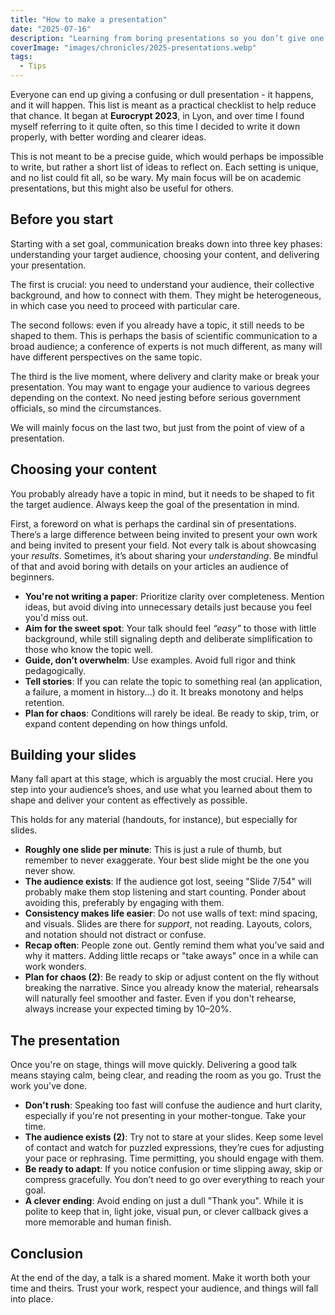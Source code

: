 ```yaml
---
title: "How to make a presentation"
date: "2025-07-16"
description: "Learning from boring presentations so you don’t give one."
coverImage: "images/chronicles/2025-presentations.webp"
tags:
  - Tips
---
```



Everyone can end up giving a confusing or dull presentation - it happens, and it will happen. This list is meant as a practical checklist to help reduce that chance. It began at **Eurocrypt 2023**, in Lyon, and over time I found myself referring to it quite often, so this time I decided to write it down properly, with better wording and clearer ideas.

This is not meant to be a precise guide, which would perhaps be impossible to write, but rather a short list of ideas to reflect on. Each setting is unique, and no list could fit all, so be wary. My main focus will be on academic presentations, but this might also be useful for others.


## Before you start

Starting with a set goal, communication breaks down into three key phases: understanding your target audience, choosing your content, and delivering your presentation.

The first is crucial: you need to understand your audience, their collective background, and how to connect with them. They might be heterogeneous, in which case you need to proceed with particular care.

The second follows: even if you already have a topic, it still needs to be shaped to them. This is perhaps the basis of scientific communication to a broad audience; a conference of experts is not much different, as many will have different perspectives on the same topic.

The third is the live moment, where delivery and clarity make or break your presentation. You may want to engage your audience to various degrees depending on the context. No need jesting before serious government officials, so mind the circumstances.

We will mainly focus on the last two, but just from the point of view of a presentation.


## Choosing your content

You probably already have a topic in mind, but it needs to be shaped to fit the target audience. Always keep the goal of the presentation in mind. 

First, a foreword on what is perhaps the cardinal sin of presentations. There’s a large difference between being invited to present your own work and being invited to present your field. Not every talk is about showcasing your _results_. Sometimes, it’s about sharing your _understanding_. Be mindful of that and avoid boring with details on your articles an audience of beginners.

- **You're not writing a paper**: Prioritize clarity over completeness. Mention ideas, but avoid diving into unnecessary details just because you feel you'd miss out.
- **Aim for the sweet spot**: Your talk should feel _“easy”_ to those with little background, while still signaling depth and deliberate simplification to those who know the topic well.
- **Guide, don’t overwhelm**: Use examples. Avoid full rigor and think pedagogically.
- **Tell stories**: If you can relate the topic to something real (an application, a failure, a moment in history...) do it. It breaks monotony and helps retention. 
- **Plan for chaos**: Conditions will rarely be ideal. Be ready to skip, trim, or expand content depending on how things unfold.


## Building your slides 

Many fall apart at this stage, which is arguably the most crucial. Here you step into your audience’s shoes, and use what you learned about them to shape and deliver your content as effectively as possible.

This holds for any material (handouts, for instance), but especially for slides.

- **Roughly one slide per minute**: This is just a rule of thumb, but remember to never exaggerate. Your best slide might be the one you never show.
- **The audience exists**: If the audience got lost, seeing "Slide 7/54" will probably make them stop listening and start counting. Ponder about avoiding this, preferably by engaging with them.
- **Consistency makes life easier**: Do not use walls of text: mind spacing, and visuals. Slides are there for *support*, not reading. Layouts, colors, and notation should not distract or confuse.
- **Recap often**: People zone out. Gently remind them what you’ve said and why it matters. Adding little recaps or "take aways" once in a while can work wonders.
- **Plan for chaos (2)**: Be ready to skip or adjust content on the fly without breaking the narrative. Since you already know the material, rehearsals will naturally feel smoother and faster. Even if you don't rehearse, always increase your expected timing by 10–20%. 


## The presentation

Once you're on stage, things will move quickly. Delivering a good talk means staying calm, being clear, and reading the room as you go. Trust the work you've done. 

- **Don't rush**: Speaking too fast will confuse the audience and hurt clarity, especially if you're not presenting in your mother-tongue. Take your time.
- **The audience exists (2)**: Try not to stare at your slides. Keep some level of contact and watch for puzzled expressions, they’re cues for adjusting your pace or rephrasing. Time permitting, you should engage with them.
- **Be ready to adapt**: If you notice confusion or time slipping away, skip or compress gracefully. You don’t need to go over everything to reach your goal.
- **A clever ending**: Avoid ending on just a dull "Thank you". While it is polite to keep that in, light joke, visual pun, or clever callback gives a more memorable and human finish.


## Conclusion

At the end of the day, a talk is a shared moment. Make it worth both your time and theirs. Trust your work, respect your audience, and things will fall into place.

